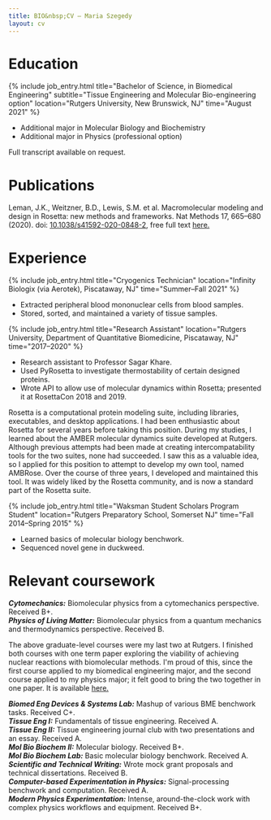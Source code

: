 ```yaml
---
title: BIO&nbsp;CV — Maria Szegedy
layout: cv
---
```


# Education
{% include job_entry.html
title="Bachelor of Science, in Biomedical Engineering"
subtitle="Tissue Engineering and Molecular Bio-engineering option"
location="Rutgers University, New Brunswick, NJ"
time="August 2021" %}

- Additional major in Molecular Biology and Biochemistry
- Additional major in Physics (professional option)

<div class="aside">Full transcript available on request.</div>

# Publications
Leman, J.K., Weitzner, B.D., Lewis, S.M. et al. Macromolecular modeling and
design in Rosetta: new methods and frameworks. Nat Methods 17, 665–680 (2020).
doi: [10.1038/s41592-020-0848-2](https://doi.org/10.1038/s41592-020-0848-2),
free full text [here.](https://europepmc.org/article/MED/32483333)

# Experience
{% include job_entry.html
title="Cryogenics Technician"
location="Infinity Biologix (via Aerotek), Piscataway, NJ"
time="Summer–Fall 2021" %}
- Extracted peripheral blood mononuclear cells from blood samples.
- Stored, sorted, and maintained a variety of tissue samples.

{% include job_entry.html
title="Research Assistant"
location="Rutgers University, Department of Quantitative Biomedicine, Piscataway, NJ"
time="2017–2020" %}
- Research assistant to Professor Sagar Khare.
- Used PyRosetta to investigate thermostability of certain designed proteins.
- Wrote API to allow use of molecular dynamics within Rosetta; presented it at
  RosettaCon 2018 and 2019.

<div class="aside">Rosetta is a computational protein modeling suite, including
libraries, executables, and desktop applications. I had been enthusiastic about
Rosetta for several years before taking this position. During my studies, I
learned about the AMBER molecular dynamics suite developed at Rutgers. Although
previous attempts had been made at creating intercompatability tools for the two
suites, none had succeeded. I saw this as a valuable idea, so I applied for this
position to attempt to develop my own tool, named AMBRose. Over the course of
three years, I developed and maintained this tool. It was widely liked by the
Rosetta community, and is now a standard part of the Rosetta suite.</div>

{% include job_entry.html
title="Waksman Student Scholars Program Student"
location="Rutgers Preparatory School, Somerset NJ"
time="Fall 2014–Spring 2015" %}
- Learned basics of molecular biology benchwork.
- Sequenced novel gene in duckweed.

# Relevant coursework
***Cytomechanics:*** Biomolecular physics from a cytomechanics perspective.
  Received B+.  
***Physics of Living Matter:*** Biomolecular physics from a quantum mechanics and
  thermodynamics perspective. Received B.

<div class="aside">The above graduate-level courses were my last two at Rutgers.
I finished both courses with one term paper exploring the viability of achieving
nuclear reactions with biomolecular methods. I'm proud of this, since the first
course applied to my biomedical engineering major, and the second course applied
to my physics major; it felt good to bring the two together in one paper. It is
available <a href="assets/pdfs/term-paper.pdf">here.</a></div>

***Biomed Eng Devices & Systems Lab:*** Mashup of various BME benchwork tasks.
  Received C+.  
***Tissue Eng I:*** Fundamentals of tissue engineering. Received A.  
***Tissue Eng II:*** Tissue engineering journal club with two presentations and
  an essay. Received A.  
***Mol Bio Biochem II:*** Molecular biology. Received B+.  
***Mol Bio Biochem Lab:*** Basic molecular biology benchwork. Received A.  
***Scientific and Technical Writing:*** Wrote mock grant proposals and technical
  dissertations. Received B.  
***Computer-based Experimentation in Physics:*** Signal-processing benchwork and
  computation. Received A.  
***Modern Physics Experimentation:*** Intense, around-the-clock work with complex
  physics workflows and equipment. Received B+.

